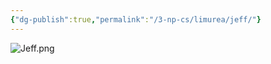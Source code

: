 ```yaml
---
{"dg-publish":true,"permalink":"/3-np-cs/limurea/jeff/"}
---
```


![Jeff.png](/img/user/Images/Jeff.png)